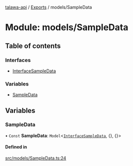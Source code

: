 [talawa-api](../README.md) / [Exports](../modules.md) / models/SampleData

# Module: models/SampleData

## Table of contents

### Interfaces

- [InterfaceSampleData](../interfaces/models_SampleData.InterfaceSampleData.md)

### Variables

- [SampleData](models_SampleData.md#sampledata)

## Variables

### SampleData

• `Const` **SampleData**: `Model`\<[`InterfaceSampleData`](../interfaces/models_SampleData.InterfaceSampleData.md), \{\}, \{\}\>

#### Defined in

[src/models/SampleData.ts:24](https://github.com/PalisadoesFoundation/talawa-api/blob/515781e/src/models/SampleData.ts#L24)
